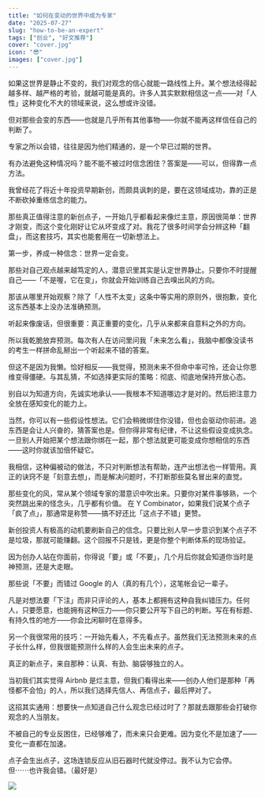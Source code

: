 ```yaml
---
title: "如何在变动的世界中成为专家"
date: "2025-07-27"
slug: "how-to-be-an-expert"
tags: ["创业", "好文推荐"]
cover: "cover.jpg"
icon: "😎"
images: ["cover.jpg"]
---
```

如果这世界是静止不变的，我们对观念的信心就能一路线性上升。某个想法经得起越多样、越严格的考验，就越可能是真的。许多人其实默默相信这一点——对「人性」这种变化不大的领域来说，这么想或许没错。



但对那些会变的东西——也就是几乎所有其他事物——你就不能再这样信任自己的判断了。



专家之所以会错，往往是因为他们精通的，是一个早已过期的世界。



有办法避免这种情况吗？能不能不被过时信念困住？答案是——可以，但得靠一点方法。



我曾经花了将近十年投资早期新创，而颇具讽刺的是，要在这领域成功，靠的正是不断砍掉重练信念的能力。



那些真正值得注意的新创点子，一开始几乎都看起来像烂主意，原因很简单：世界才刚变，而这个变化刚好让它从坏变成了对。我花了很多时间学会分辨这种「翻盘」，而这套技巧，其实也能套用在一切新想法上。



第一步，养成一种信念：世界一定会变。



那些对自己观点越来越笃定的人，潜意识里其实是认定世界静止。只要你不时提醒自己——「不是喔，它在变」，你就会开始训练自己去嗅出风的方向。



那该从哪里开始观察？除了「人性不太变」这条中等实用的原则外，很抱歉，变化这东西基本上没办法准确预测。



听起来像废话，但很重要：真正重要的变化，几乎从来都来自意料之外的方向。



所以我乾脆放弃预测。每次有人在访问里问我「未来怎么看」，我脑中都像没读书的考生一样拼命乱掰出一个听起来不错的答案。



但这不是因为我懒。恰好相反——我觉得，预测未来不但命中率可怜，还会让你思维变得僵硬。与其乱猜，不如选择更实际的策略：彻底、彻底地保持开放心态。



别自以为知道方向，先诚实地承认——我根本不知道哪边才是对的。然后把注意力全放在感知变化的能力上。



当然，你可以有一些假设性想法。它们会稍微绑住你没错，但也会驱动你前进。追东西是会让人兴奋的，猜答案也是。但你得非常有纪律，不让这些假设变成执念。
一旦别人开始把某个想法跟你绑在一起，那个想法就更可能变成你想相信的东西——这时你就该加倍怀疑它。



我相信，这种偏被动的做法，不只对判断想法有帮助，连产出想法也一样管用。真正的诀窍不是「刻意去想」，而是解决问题时，不打断那些莫名冒出来的直觉。



那些变化的风，常从某个领域专家的潜意识中吹出来。只要你对某件事够熟，一个突然跳出来的怪念头，几乎都有价值。
在 Y Combinator，如果我们说某个点子「疯了点」，那通常是称赞——搞不好还比「这点子不错」更赞。



新创投资人有极高的动机要刷新自己的信念。只要比别人早一步意识到某个点子不是垃圾，那就可能赚翻。这个回报不只是钱，更是你整个判断体系的现场验证。



因为创办人站在你面前，你得说「要」或「不要」，几个月后你就会知道你当时是神预测，还是大走眼。



那些说「不要」而错过 Google 的人（真的有几个），这笔帐会记一辈子。



凡是对想法要「下注」而非只评论的人，基本上都拥有这种自我纠错压力。任何人，只要愿意，也能拥有这种压力——你只要公开写下自己的判断。写在有标题、有持久性的地方——你会比闲聊时在意得多。



另一个我很常用的技巧：一开始先看人，不先看点子。虽然我们无法预测未来的点子长什么样，但我很能预测什么样的人会生出未来的点子。



真正的新点子，来自那种：认真、有劲、脑袋够独立的人。



当初我们其实觉得 Airbnb 是烂主意，但我们看得出来——创办人他们是那种「再怪都不会怕」的人，所以我们选择先信人、再信点子，最后押对了。



这招其实通用：想要快一点知道自己什么观念已经过时了？那就去跟那些会打破你观念的人当朋友。



不被自己的专业反困住，已经够难了，而未来只会更难。因为变化不是加速了——变化一直都在加速。



点子会生出点子，这场连锁反应从旧石器时代就没停过。我不认为它会停。
但⋯⋯也许我会错。（最好是）




![](https://prod-files-secure.s3.us-west-2.amazonaws.com/112d0858-5090-4d34-a606-b75eb8d65fd2/46476355-9cf3-4e99-9b7a-3531bc426380/1000202064.png?X-Amz-Algorithm=AWS4-HMAC-SHA256&X-Amz-Content-Sha256=UNSIGNED-PAYLOAD&X-Amz-Credential=ASIAZI2LB466QWEU3LJR%2F20251025%2Fus-west-2%2Fs3%2Faws4_request&X-Amz-Date=20251025T074335Z&X-Amz-Expires=3600&X-Amz-Security-Token=IQoJb3JpZ2luX2VjELf%2F%2F%2F%2F%2F%2F%2F%2F%2F%2FwEaCXVzLXdlc3QtMiJIMEYCIQDNJ02XLtIHPmCk2wnkhJaIlkEHvrypSVhF28VpyKCDyAIhALH3cQuCxdM0uGjtdxCheMFGn2%2Bv34M8%2FqiWWgrNTOEwKv8DCHAQABoMNjM3NDIzMTgzODA1Igzurt1wpbwlZujg75Yq3ANu9BxUEOsWuX%2BeAQnEIG228IvtSnOlk4aTneLFdPkKJzyN1f2Vwc6F2UkOOHmqaigxJ3W%2F%2FSlY3fqhgU7P3t52JQVcW8KU0rTHloaIR%2F0a1OR0r2fKhQ%2FTZfJfjZ4jZvzz2x73ljgJRde3GT8RYhYuo5QvvpPjc2I%2BdDdI7MwzMsJYEMqwxc2zfcF4zNhLg4LpSB%2FF0UG4Fivn%2F%2B0%2BXD%2BQM%2FlrdD9E6hWsAA4zkH6pYv1e68lrJNe8ktbwVGoeb%2B4iEbRy3WxJxIHkLfXUUjzfVUt4O66uVEpEpTRUciTSXYpM5ZQViRDQIWFBW%2B1QPSDSF6Hm83lhEBwQaM8mCzKOKj8%2FZ1X2ebmA33UufxREk%2FRO3NFUbf2G6VCR2mEdSsvrF2nMl5yjAQ%2BHBzMzl8R%2BG4dcTYyhONS634wifFfSsqwVsmVuEEaDumpg95xqx9fIP1sKhPkcnMEtRpZSymbEs6tgKR%2B2MQQeygLW7wORPzo0VUlVWcCL%2F2aeo8CtPEiEdYQ5Ntxv1yFtcvQTaoHoIj1ZHQJcbtCQgvi%2F4t1k0tZ%2FyW6b2MKDFQk3KH%2FccA9u60wZO48L6r0619Jk8%2FgWvy%2B6mQll7XZRvP1IJsB%2FI8tfyA8cKAD5yt1InzCa6%2FHHBjqkAdsUhT9FZ3ikPVQJy5CtEDcWMMveQ2MgotFxuk%2BB%2BMiqPb26Y3Eb83JIAvf5SLBOMbuN3tF5VJazhP0FnQrPS7ZTz5SIm%2BuEfsF2Yw8Fe6lpBeyztJ66B8UlZPEeOtmJNb93UvEnYDWSJ%2B%2Fvu3NVSYikC5XaJA5UvM2zNunx3GHDg%2FSIE3SBZRUfoa9m09bS1Mu1cfLKUZIQ4f62eHYD5G8MZROa&X-Amz-Signature=f3981f385a584fdde6da3e43bf8aa0aac138c84815b892bc840a811aec278c55&X-Amz-SignedHeaders=host&x-amz-checksum-mode=ENABLED&x-id=GetObject)


